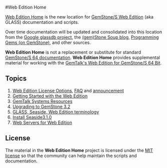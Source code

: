 #Web Edition Home

[Web Edition Home][4] is the new location for [GemStone/S Web Edition][3]
(aka GLASS) documentation and scripts. 

Over time documentation will be updated and 
consolidated into this location from the [Google glassdb project][1], the 
[(gem)Stone Soup blog][2], [Programming Gems (on GemStone)][8], and other sources.

**Web Edition Home** is not a replacement or substitute for standard [GemStone/S 64 
documentation][6]. **Web Edition Home** provides supplemental material for working
with the [GemTalk's Web Edition for GemStone/S 64 Bit][7].

## Topics
1. [Web Edition License Options](http://seaside.gemtalksystems.com/docs/GLASS-Pricing-1201.htm),
   [FAQ](http://seaside.gemtalksystems.com/docs/Web_Edition_FAQ.htm) and 
   [announcement](docs/releases/3.2/newLicenseOptionsFor3.2.md)
1. [Getting Started with the Web Edition](docs/install/gettingStartedWithWebEdition.md#getting-started-with-web-edition)
2. [GemTalk Systems Resources](docs/gemtalksystems_resources.md#gemtalk-systems-resources)
2. [Upgrading to GemStone 3.2](docs/upgrade/upgradeToGemStone3.2.md#upgrade-to-gemstone-32)
3. [GLASS, Seaside, Web Edition terminology](docs/terminology.md#glass-seaside-web-edition-terminology)
4. [Install Seaside3.1.0](docs/install/installSeaside3.1.md#install-seaside310)
5. [Web Servers for Web Edition](docs/webServers/webServersForGLASS.md#web-servers-for-web-edition)

## License
The material in the **Web Edition Home** project is licensed under the 
[MIT license](license.txt) so that the community can help maintain the scripts and 
documentation.

[1]: http://code.google.com/p/glassdb/
[2]: http://gemstonesoup.wordpress.com/
[3]: http://gemtalksystems.com/index.php/community/community-for-glass-seaside/
[4]: https://github.com/glassdb/webEditionHome
[6]: http://gemtalksystems.com/index.php/community/gss-support/documentation/gs64/
[7]: http://gemtalksystems.com/index.php/products/glass-seaside/
[8]: http://programminggems.wordpress.com/
